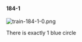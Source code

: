 #### 184-1
![train-184-1-0.png](https://github.com/lil-lab/nlvr/raw/master/nlvr/train/images/19/train-184-1-0.png "train-184-1-0.png")

There is exactly 1 blue circle